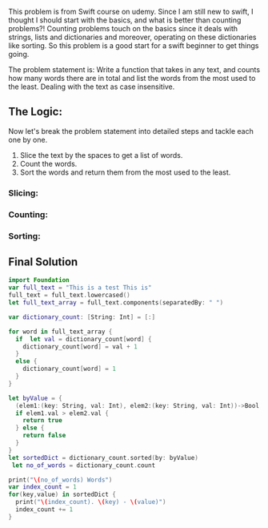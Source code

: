 This problem is from Swift course on udemy. 
Since I am still new to swift, I thought I should start with the basics, and what is better than counting problems?! Counting problems touch on the basics since it deals with strings, lists and dictionaries and moreover, operating on these dictionaries like sorting. So this problem is a good start for a swift beginner to get things going.

The problem statement is:
Write a function that takes in any text, and counts how many words there are in total and list the words from the most used to the least. Dealing with the text as case insensitive.

## The Logic:
Now let's break the problem statement into detailed steps and tackle each one by one.
1. Slice the text by the spaces to get a list of words.
2. Count the words.
3. Sort the words and return them from the most used to the least.

### Slicing:

### Counting:

### Sorting:

## Final Solution


```swift
import Foundation
var full_text = "This is a test This is"
full_text = full_text.lowercased()
let full_text_array = full_text.components(separatedBy: " ")

var dictionary_count: [String: Int] = [:]

for word in full_text_array {
  if  let val = dictionary_count[word] {
    dictionary_count[word] = val + 1
  }
  else {
    dictionary_count[word] = 1
  }
}

let byValue = {
  (elem1:(key: String, val: Int), elem2:(key: String, val: Int))->Bool in
  if elem1.val > elem2.val {
    return true
  } else {
    return false
  }
}
let sortedDict = dictionary_count.sorted(by: byValue)
 let no_of_words = dictionary_count.count

print("\(no_of_words) Words")
var index_count = 1
for(key,value) in sortedDict {
  print("\(index_count). \(key) - \(value)")
  index_count += 1
}
```
